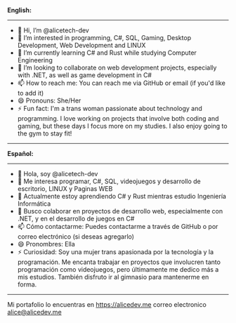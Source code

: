 
**English:**

---

- 👋 Hi, I’m @alicetech-dev
- 👀 I’m interested in programming, C#, SQL, Gaming,  Desktop Development, Web Development and LINUX 
- 🌱 I’m currently learning C# and Rust while studying Computer Engineering
- 💞️ I’m looking to collaborate on web development projects, especially with .NET, as well as game development in C#
- 📫 How to reach me: You can reach me via GitHub or email (if you'd like to add it)
- 😄 Pronouns: She/Her
- ⚡ Fun fact: I'm a trans woman passionate about technology and programming. I love working on projects that involve both coding and gaming, but these days I focus more on my studies. I also enjoy going to the gym to stay fit!

---

**Español:**

---

- 👋 Hola, soy @alicetech-dev
- 👀 Me interesa programar, C#, SQL, videojuegos y desarrollo de escritorio, LINUX y Paginas WEB
- 🌱 Actualmente estoy aprendiendo C# y Rust mientras estudio Ingeniería Informática
- 💞️ Busco colaborar en proyectos de desarrollo web, especialmente con .NET, y en el desarrollo de juegos en C#
- 📫 Cómo contactarme: Puedes contactarme a través de GitHub o por correo electrónico (si deseas agregarlo)
- 😄 Pronombres: Ella
- ⚡ Curiosidad: Soy una mujer trans apasionada por la tecnología y la programación. Me encanta trabajar en proyectos que involucren tanto programación como videojuegos, pero últimamente me dedico más a mis estudios. También disfruto ir al gimnasio para mantenerme en forma.

---

Mi portafolio lo encuentras en https://alicedev.me     correo electronico  alice@alicedev.me


